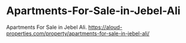# Apartments-For-Sale-in-Jebel-Ali
Apartments For Sale in Jebel Ali.   https://aloud-properties.com/property/apartments-for-sale-in-jebel-ali/
